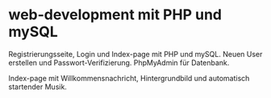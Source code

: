 # web-development mit PHP und mySQL
Registrierungsseite, Login und Index-page mit PHP und mySQL. Neuen User erstellen und Passwort-Verifizierung. PhpMyAdmin für Datenbank.

Index-page mit Willkommensnachricht, Hintergrundbild und automatisch startender Musik.
